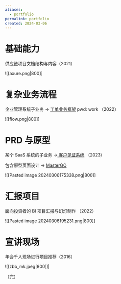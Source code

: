 ```yaml
---
aliases:
  - portfolio
permalink: portfolio
created: 2024-03-06
---
```

# 基础能力

供应链项目文档结构与内容（2021）

![[axure.png|800]]

# 复杂业务流程

企业管理系统子业务 → [工单业务框架](https://www.processon.com/view/link/63878ebe1e08536d5f52aef5) pwd: work （2022）

![[flow.png|800]]

# PRD 与原型

某个 SaaS 系统的子业务 →[ 客户见证系统](https://nottediaurora.notion.site/dc03828852984abb9f53bfd1ba7b790e#2e3a15bb27954820b24a8aecc892f29b) （2023）

包含原型页面设计 → [MasterGO](https://mastergo.com/goto/neOKHjca?page_id=M&file=81727106642573)

![[Pasted image 20240306175338.png|800]]

# 汇报项目

面向投资者的 BI 项目汇报与幻灯制作 （2022）

![[Pasted image 20240306195231.png|800]]

# 宣讲现场

年会千人现场进行项目推荐（2016）

![[zbb_mk.jpeg|800]]|

（完）